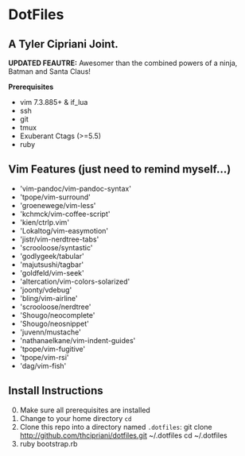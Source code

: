 # DotFiles

## A Tyler Cipriani Joint.

**UPDATED FEAUTRE:** Awesomer than the combined powers of a ninja, Batman and Santa Claus!

**Prerequisites**

* vim 7.3.885+ &amp; if_lua
* ssh
* git
* tmux
* Exuberant Ctags (>=5.5)
* ruby

## Vim Features (just need to remind myself&#8230;)

* 'vim-pandoc/vim-pandoc-syntax'
* 'tpope/vim-surround'
* 'groenewege/vim-less'
* 'kchmck/vim-coffee-script'
* 'kien/ctrlp.vim'
* 'Lokaltog/vim-easymotion'
* 'jistr/vim-nerdtree-tabs'
* 'scrooloose/syntastic'
* 'godlygeek/tabular'
* 'majutsushi/tagbar'
* 'goldfeld/vim-seek'
* 'altercation/vim-colors-solarized'
* 'joonty/vdebug'
* 'bling/vim-airline'
* 'scrooloose/nerdtree'
* 'Shougo/neocomplete'
* 'Shougo/neosnippet'
* 'juvenn/mustache'
* 'nathanaelkane/vim-indent-guides'
* 'tpope/vim-fugitive'
* 'tpope/vim-rsi'
* 'dag/vim-fish'

## Install Instructions

0. Make sure all prerequisites are installed
1. Change to your home directory <code>cd</code>
2. Clone this repo into a directory named <code>.dotfiles</code>:
    git clone http://github.com/thcipriani/dotfiles.git ~/.dotfiles
    cd ~/.dotfiles
3. ruby bootstrap.rb
